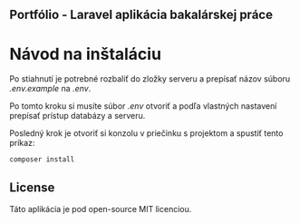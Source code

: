 ## Portfólio - Laravel aplikácia bakalárskej práce

# Návod na inštaláciu

Po stiahnutí je potrebné rozbaliť do zložky serveru a prepísať názov súboru *.env.example* na *.env*.

Po tomto kroku si musíte súbor *.env* otvoriť a podľa vlastných nastavení prepísať prístup databázy a serveru.

Posledný krok je otvoriť si konzolu v priečinku s projektom a spustiť tento príkaz:

```
composer install
```

## License

Táto aplikácia je pod open-source MIT licenciou.
